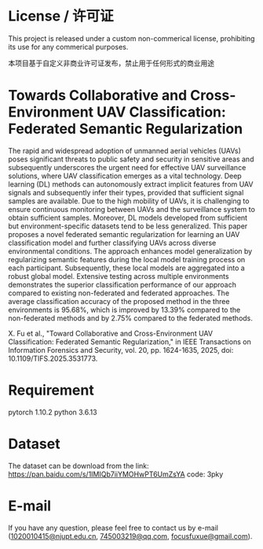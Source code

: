 # License / 许可证

This project is released under a custom non-commerical license, prohibiting its use for any commerical purposes.

本项目基于自定义非商业许可证发布，禁止用于任何形式的商业用途

# Towards Collaborative and Cross-Environment UAV Classification: Federated Semantic Regularization

The rapid and widespread adoption of unmanned aerial vehicles (UAVs) poses significant threats to public safety and security in sensitive areas and subsequently underscores the urgent need for effective UAV surveillance solutions, where UAV classification emerges as a vital technology. Deep learning (DL) methods can autonomously extract implicit features from UAV signals and subsequently infer their types, provided that sufficient signal samples are available. Due to the high mobility of UAVs, it is challenging to ensure continuous monitoring between UAVs and the surveillance system to obtain sufficient samples. Moreover, DL models developed from sufficient but environment-specific datasets tend to be less generalized. This paper proposes a novel federated semantic regularization for learning an UAV classification model and further classifying UAVs across diverse environmental conditions. The approach enhances model generalization by regularizing semantic features during the local model training process on each participant. Subsequently, these local models are aggregated into a robust global model. Extensive testing across multiple environments demonstrates the superior classification performance of our approach compared to existing non-federated and federated approaches. The average classification accuracy of the proposed method in the three environments is 95.68\%, which is improved by 13.39\% compared to the non-federated methods and by 2.75\% compared to the federated methods.

X. Fu et al., "Toward Collaborative and Cross-Environment UAV Classification: Federated Semantic Regularization," in IEEE Transactions on Information Forensics and Security, vol. 20, pp. 1624-1635, 2025, doi: 10.1109/TIFS.2025.3531773.

# Requirement
pytorch 1.10.2
python 3.6.13

# Dataset
The dataset can be download from the link: https://pan.baidu.com/s/1IMIQb7iiYMOHwPT6UmZsYA code: 3pky 

# E-mail
If you have any question, please feel free to contact us by e-mail (1020010415@njupt.edu.cn, 745003219@qq.com, focusfuxue@gmail.com).
